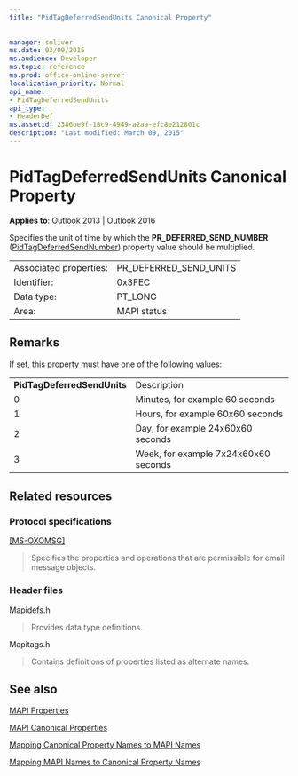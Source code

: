 ```yaml
---
title: "PidTagDeferredSendUnits Canonical Property"
 
 
manager: soliver
ms.date: 03/09/2015
ms.audience: Developer
ms.topic: reference
ms.prod: office-online-server
localization_priority: Normal
api_name:
- PidTagDeferredSendUnits
api_type:
- HeaderDef
ms.assetid: 2386be9f-18c9-4949-a2aa-efc8e212801c
description: "Last modified: March 09, 2015"
---
```


# PidTagDeferredSendUnits Canonical Property

  
  
**Applies to**: Outlook 2013 | Outlook 2016 
  
Specifies the unit of time by which the **PR_DEFERRED_SEND_NUMBER** ([PidTagDeferredSendNumber](pidtagdeferredsendnumber-canonical-property.md)) property value should be multiplied.
  
|||
|:-----|:-----|
|Associated properties:  <br/> |PR_DEFERRED_SEND_UNITS  <br/> |
|Identifier:  <br/> |0x3FEC  <br/> |
|Data type:  <br/> |PT_LONG  <br/> |
|Area:  <br/> |MAPI status  <br/> |
   
## Remarks

If set, this property must have one of the following values:
  
|||
|:-----|:-----|
|**PidTagDeferredSendUnits** <br/> |Description  <br/> |
|0  <br/> |Minutes, for example 60 seconds  <br/> |
|1  <br/> |Hours, for example 60x60 seconds  <br/> |
|2  <br/> |Day, for example 24x60x60 seconds  <br/> |
|3  <br/> |Week, for example 7x24x60x60 seconds  <br/> |
   
## Related resources

### Protocol specifications

[[MS-OXOMSG]](http://msdn.microsoft.com/library/daa9120f-f325-4afb-a738-28f91049ab3c%28Office.15%29.aspx)
  
> Specifies the properties and operations that are permissible for email message objects.
    
### Header files

Mapidefs.h
  
> Provides data type definitions.
    
Mapitags.h
  
> Contains definitions of properties listed as alternate names.
    
## See also



[MAPI Properties](mapi-properties.md)
  
[MAPI Canonical Properties](mapi-canonical-properties.md)
  
[Mapping Canonical Property Names to MAPI Names](mapping-canonical-property-names-to-mapi-names.md)
  
[Mapping MAPI Names to Canonical Property Names](mapping-mapi-names-to-canonical-property-names.md)

